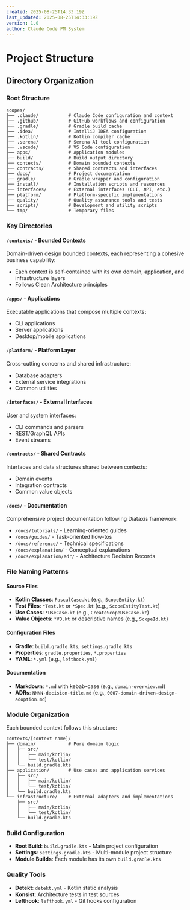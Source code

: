 ```yaml
---
created: 2025-08-25T14:33:19Z
last_updated: 2025-08-25T14:33:19Z
version: 1.0
author: Claude Code PM System
---
```


# Project Structure

## Directory Organization

### Root Structure
```
scopes/
├── .claude/           # Claude Code configuration and context
├── .github/           # GitHub workflows and configuration
├── .gradle/           # Gradle build cache
├── .idea/             # IntelliJ IDEA configuration
├── .kotlin/           # Kotlin compiler cache
├── .serena/           # Serena AI tool configuration
├── .vscode/           # VS Code configuration
├── apps/              # Application modules
├── build/             # Build output directory
├── contexts/          # Domain bounded contexts
├── contracts/         # Shared contracts and interfaces
├── docs/              # Project documentation
├── gradle/            # Gradle wrapper and configuration
├── install/           # Installation scripts and resources
├── interfaces/        # External interfaces (CLI, API, etc.)
├── platform/          # Platform-specific implementations
├── quality/           # Quality assurance tools and tests
├── scripts/           # Development and utility scripts
└── tmp/               # Temporary files
```

### Key Directories

#### `/contexts/` - Bounded Contexts
Domain-driven design bounded contexts, each representing a cohesive business capability:
- Each context is self-contained with its own domain, application, and infrastructure layers
- Follows Clean Architecture principles

#### `/apps/` - Applications
Executable applications that compose multiple contexts:
- CLI applications
- Server applications
- Desktop/mobile applications

#### `/platform/` - Platform Layer
Cross-cutting concerns and shared infrastructure:
- Database adapters
- External service integrations
- Common utilities

#### `/interfaces/` - External Interfaces
User and system interfaces:
- CLI commands and parsers
- REST/GraphQL APIs
- Event streams

#### `/contracts/` - Shared Contracts
Interfaces and data structures shared between contexts:
- Domain events
- Integration contracts
- Common value objects

#### `/docs/` - Documentation
Comprehensive project documentation following Diátaxis framework:
- `/docs/tutorials/` - Learning-oriented guides
- `/docs/guides/` - Task-oriented how-tos
- `/docs/reference/` - Technical specifications
- `/docs/explanation/` - Conceptual explanations
- `/docs/explanation/adr/` - Architecture Decision Records

### File Naming Patterns

#### Source Files
- **Kotlin Classes**: `PascalCase.kt` (e.g., `ScopeEntity.kt`)
- **Test Files**: `*Test.kt` or `*Spec.kt` (e.g., `ScopeEntityTest.kt`)
- **Use Cases**: `*UseCase.kt` (e.g., `CreateScopeUseCase.kt`)
- **Value Objects**: `*VO.kt` or descriptive names (e.g., `ScopeId.kt`)

#### Configuration Files
- **Gradle**: `build.gradle.kts`, `settings.gradle.kts`
- **Properties**: `gradle.properties`, `*.properties`
- **YAML**: `*.yml` (e.g., `lefthook.yml`)

#### Documentation
- **Markdown**: `*.md` with kebab-case (e.g., `domain-overview.md`)
- **ADRs**: `NNNN-decision-title.md` (e.g., `0007-domain-driven-design-adoption.md`)

### Module Organization

Each bounded context follows this structure:
```
contexts/[context-name]/
├── domain/            # Pure domain logic
│   ├── src/
│   │   ├── main/kotlin/
│   │   └── test/kotlin/
│   └── build.gradle.kts
├── application/       # Use cases and application services
│   ├── src/
│   │   ├── main/kotlin/
│   │   └── test/kotlin/
│   └── build.gradle.kts
└── infrastructure/    # External adapters and implementations
    ├── src/
    │   ├── main/kotlin/
    │   └── test/kotlin/
    └── build.gradle.kts
```

### Build Configuration
- **Root Build**: `build.gradle.kts` - Main project configuration
- **Settings**: `settings.gradle.kts` - Multi-module project structure
- **Module Builds**: Each module has its own `build.gradle.kts`

### Quality Tools
- **Detekt**: `detekt.yml` - Kotlin static analysis
- **Konsist**: Architecture tests in test sources
- **Lefthook**: `lefthook.yml` - Git hooks configuration
